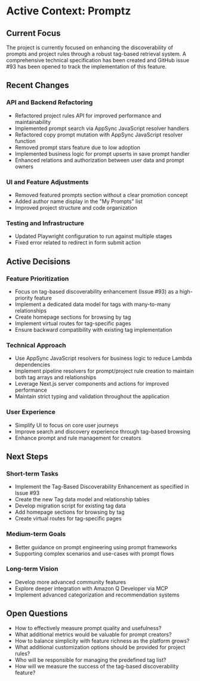 # Active Context: Promptz

## Current Focus

The project is currently focused on enhancing the discoverability of prompts and project rules through a robust tag-based retrieval system. A comprehensive technical specification has been created and GitHub issue #93 has been opened to track the implementation of this feature.

## Recent Changes

### API and Backend Refactoring

- Refactored project rules API for improved performance and maintainability
- Implemented prompt search via AppSync JavaScript resolver handlers
- Refactored copy prompt mutation with AppSync JavaScript resolver function
- Removed prompt stars feature due to low adoption
- Implemented business logic for prompt upserts in save prompt handler
- Enhanced relations and authorization between user data and prompt owners

### UI and Feature Adjustments

- Removed featured prompts section without a clear promotion concept
- Added author name display in the "My Prompts" list
- Improved project structure and code organization

### Testing and Infrastructure

- Updated Playwright configuration to run against multiple stages
- Fixed error related to redirect in form submit action

## Active Decisions

### Feature Prioritization

- Focus on tag-based discoverability enhancement (Issue #93) as a high-priority feature
- Implement a dedicated data model for tags with many-to-many relationships
- Create homepage sections for browsing by tag
- Implement virtual routes for tag-specific pages
- Ensure backward compatibility with existing tag implementation

### Technical Approach

- Use AppSync JavaScript resolvers for business logic to reduce Lambda dependencies
- Implement pipeline resolvers for prompt/project rule creation to maintain both tag arrays and relationships
- Leverage Next.js server components and actions for improved performance
- Maintain strict typing and validation throughout the application

### User Experience

- Simplify UI to focus on core user journeys
- Improve search and discovery experience through tag-based browsing
- Enhance prompt and rule management for creators

## Next Steps

### Short-term Tasks

- Implement the Tag-Based Discoverability Enhancement as specified in Issue #93
- Create the new Tag data model and relationship tables
- Develop migration script for existing tag data
- Add homepage sections for browsing by tag
- Create virtual routes for tag-specific pages

### Medium-term Goals

- Better guidance on prompt engineering using prompt frameworks
- Supporting complex scenarios and use-cases with prompt flows

### Long-term Vision

- Develop more advanced community features
- Explore deeper integration with Amazon Q Developer via MCP
- Implement advanced categorization and recommendation systems

## Open Questions

- How to effectively measure prompt quality and usefulness?
- What additional metrics would be valuable for prompt creators?
- How to balance simplicity with feature richness as the platform grows?
- What additional customization options should be provided for project rules?
- Who will be responsible for managing the predefined tag list?
- How will we measure the success of the tag-based discoverability feature?

